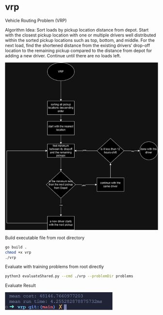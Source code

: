 # vrp
Vehicle Routing Problem (VRP)

Algorithm Idea: Sort loads by pickup location distance from depot. Start with the closest pickup location with one or multiple drivers well distributed within the sorted pickup locations such as top, bottom, and middle. For the next load, find the shortened distance from the existing drivers’ drop-off location to the remaining pickup compared to the distance from depot for adding a new driver. Continue until there are no loads left.

![vrp algorithm](Vorto_VRP.drawio.png)

Build executable file from root directory
```bash
go build .
chmod +x vrp
./vrp
```
Evaluate with training problems from root directly
```bash
python3 evaluateShared.py --cmd ./vrp --problemDir problems
```

Evaluate Result

![evaluate result](Screenshot-2024-09-22-100626.png)